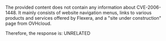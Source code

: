 The provided content does not contain any information about CVE-2006-1448. It mainly consists of website navigation menus, links to various products and services offered by Flexera, and a "site under construction" page from OVHcloud.

Therefore, the response is: UNRELATED